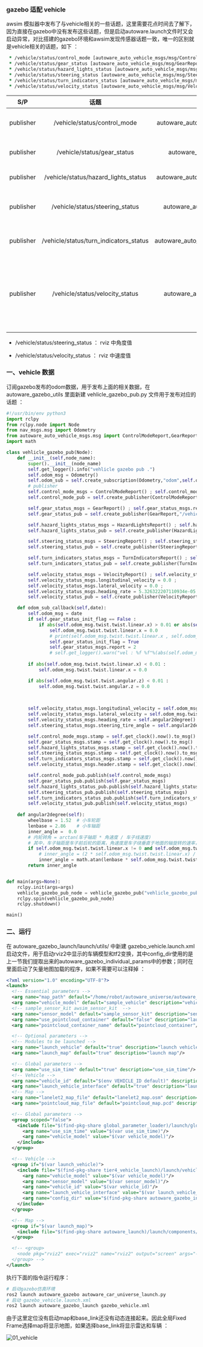### gazebo 适配 vehicle

awsim 模拟器中发布了与vehicle相关的一些话题，这里需要花点时间去了解下，因为直接在gazebo中没有发布这些话题，但是启动autoware.launch文件时又会启动异常，对比搭建的gazebo环境和awsim发现传感器话题一致，唯一的区别就是vehicle相关的话题，如下 ：

```clojure
 * /vehicle/status/control_mode [autoware_auto_vehicle_msgs/msg/ControlModeReport] 1 publisher
 * /vehicle/status/gear_status [autoware_auto_vehicle_msgs/msg/GearReport] 1 publisher
 * /vehicle/status/hazard_lights_status [autoware_auto_vehicle_msgs/msg/HazardLightsReport] 1 publisher
 * /vehicle/status/steering_status [autoware_auto_vehicle_msgs/msg/SteeringReport] 1 publisher
 * /vehicle/status/turn_indicators_status [autoware_auto_vehicle_msgs/msg/TurnIndicatorsReport] 1 publisher
 * /vehicle/status/velocity_status [autoware_auto_vehicle_msgs/msg/VelocityReport] 1 publisher
```

|    S/P    |                  话题                  |                        类型                         |                             描述                             |
| :-------: | :------------------------------------: | :-------------------------------------------------: | :----------------------------------------------------------: |
| publisher |      /vehicle/status/control_mode      |  autoware_auto_vehicle_msgs/msg/ControlModeReport   |      车辆控制模式(自动/手动)，默认数据mode为1，自动模式      |
| publisher |      /vehicle/status/gear_status       |      autoware_auto_vehicle_msgs/msg/GearReport      |    齿轮状态，默认report为22，第一次运动起来后report就为2     |
| publisher |  /vehicle/status/hazard_lights_status  |  autoware_auto_vehicle_msgs/msg/HazardLightsReport  |              危险指示灯 _ 状态 ，默认report为1               |
| publisher |    /vehicle/status/steering_status     |    autoware_auto_vehicle_msgs/msg/SteeringReport    | 驾驶过程中的航向角,默认steering_tire_angle为 0.0角度；这是阿克曼前轮转向角度值 。 |
| publisher | /vehicle/status/turn_indicators_status | autoware_auto_vehicle_msgs/msg/TurnIndicatorsReport | 转换指示器状态，默认report为1，左转指示灯为2，右转指示灯为3  |
| publisher |    /vehicle/status/velocity_status     |    autoware_auto_vehicle_msgs/msg/VelocityReport    | 速度状态，默认frame_id: base_link<br />longitudinal_velocity(纵向速度x): 0.0<br/>lateral_velocity(横向速度z): -0.0<br/>heading_rate: 5.326322207110934e-05 |

- /vehicle/status/steering_status   ： rviz 中角度值

- /vehicle/status/velocity_status   ： rviz 中速度值

### 一、vehicle 数据

订阅gazebo发布的odom数据，用于发布上面的相关数据，在autoware_gazebo_utils 里面新建 vehlicle_gazebo_pub.py 文件用于发布对应的话题 ：

```python
#!/usr/bin/env python3
import rclpy
from rclpy.node import Node
from nav_msgs.msg import Odometry
from autoware_auto_vehicle_msgs.msg import ControlModeReport,GearReport,HazardLightsReport,SteeringReport,TurnIndicatorsReport,VelocityReport
import math

class vehlicle_gazebo_pub(Node):
    def __init__(self,node_name):
        super().__init__(node_name)
        self.get_logger().info("vehlicle gazebo pub .")
        self.odom_msg = Odometry()
        self.odom_sub = self.create_subscription(Odometry,"odom",self.odom_sub_callback,10)
        # publisher
        self.control_mode_msgs = ControlModeReport() ; self.control_mode_msgs.mode = 1
        self.control_mode_pub = self.create_publisher(ControlModeReport,"/vehicle/status/control_mode",10)

        self.gear_status_msgs = GearReport() ; self.gear_status_msgs.report = 22 ;self.gear_status_init_flag = False
        self.gear_status_pub = self.create_publisher(GearReport,"/vehicle/status/gear_status",10)

        self.hazard_lights_status_msgs = HazardLightsReport() ; self.hazard_lights_status_msgs.report = 1
        self.hazard_lights_status_pub = self.create_publisher(HazardLightsReport,"/vehicle/status/hazard_lights_status",10)

        self.steering_status_msgs = SteeringReport() ; self.steering_status_msgs.steering_tire_angle = 0.0
        self.steering_status_pub = self.create_publisher(SteeringReport,"/vehicle/status/steering_status",10)

        self.turn_indicators_status_msgs = TurnIndicatorsReport() ; self.turn_indicators_status_msgs.report = 1
        self.turn_indicators_status_pub = self.create_publisher(TurnIndicatorsReport,"/vehicle/status/turn_indicators_status",10)

        self.velocity_status_msgs = VelocityReport() ; self.velocity_status_msgs.header.frame_id = "base_link" ; 
        self.velocity_status_msgs.longitudinal_velocity = 0.0 ; 
        self.velocity_status_msgs.lateral_velocity = 0.0 ; 
        self.velocity_status_msgs.heading_rate = 5.326322207110934e-05 ; 
        self.velocity_status_pub = self.create_publisher(VelocityReport,"/vehicle/status/velocity_status",10)

    def odom_sub_callback(self,date):
        self.odom_msg = date
        if self.gear_status_init_flag == False :
            if abs(self.odom_msg.twist.twist.linear.x) > 0.01 or abs(self.odom_msg.twist.twist.angular.z) > 0.01 :
                self.odom_msg.twist.twist.linear.x = 0.0
                # print(self.odom_msg.twist.twist.linear.x , self.odom_msg.twist.twist.angular.z)
                self.gear_status_init_flag = True
                self.gear_status_msgs.report = 2
                # self.get_logger().warn("vel : %f %f"%(abs(self.odom_msg.twist.twist.linear.x),abs(self.odom_msg.twist.twist.angular.z)))
        
        if abs(self.odom_msg.twist.twist.linear.x) < 0.01 :
            self.odom_msg.twist.twist.linear.x = 0.0

        if abs(self.odom_msg.twist.twist.angular.z) < 0.01 :
            self.odom_msg.twist.twist.angular.z = 0.0
        
        

        self.velocity_status_msgs.longitudinal_velocity = self.odom_msg.twist.twist.linear.x
        self.velocity_status_msgs.lateral_velocity = self.odom_msg.twist.twist.linear.y
        self.velocity_status_msgs.heading_rate = self.angular2degree()
        self.steering_status_msgs.steering_tire_angle = self.angular2degree()

        self.control_mode_msgs.stamp = self.get_clock().now().to_msg()
        self.gear_status_msgs.stamp = self.get_clock().now().to_msg()
        self.hazard_lights_status_msgs.stamp = self.get_clock().now().to_msg()
        self.steering_status_msgs.stamp = self.get_clock().now().to_msg()
        self.turn_indicators_status_msgs.stamp = self.get_clock().now().to_msg()
        self.velocity_status_msgs.header.stamp = self.get_clock().now().to_msg()

        self.control_mode_pub.publish(self.control_mode_msgs)
        self.gear_status_pub.publish(self.gear_status_msgs)
        self.hazard_lights_status_pub.publish(self.hazard_lights_status_msgs)
        self.steering_status_pub.publish(self.steering_status_msgs)
        self.turn_indicators_status_pub.publish(self.turn_indicators_status_msgs)
        self.velocity_status_pub.publish(self.velocity_status_msgs)
    
    def angular2degree(self):
        wheelbase = 1.52  # 小车轮距
        lenbase = 2.86    # 小车轴距
        inner_angle =  0.0
        # 内轮转角 = arctan(车子轴距 * 角速度 / 车子线速度)
        # 其中，车子轴距是车子前后轮的距离，角速度是车子绕垂直于地面的轴旋转的速率，车子线速度是车子沿着地面运动的速率。
        if self.odom_msg.twist.twist.linear.x != 0 and self.odom_msg.twist.twist.angular.z != 0 :
            # inner_angle = (2 * self.odom_msg.twist.twist.linear.x) / (wheelbase * self.odom_msg.twist.twist.angular.z)
            inner_angle = math.atan(lenbase * self.odom_msg.twist.twist.angular.z / self.odom_msg.twist.twist.linear.x)
        return inner_angle


def main(args=None):
    rclpy.init(args=args)			    
    vehlicle_gazebo_pub_node = vehlicle_gazebo_pub("vehlicle_gazebo_pub_node")    
    rclpy.spin(vehlicle_gazebo_pub_node)                 
    rclpy.shutdown()

main()
```

### 二、运行

在 autoware_gazebo_launch/launch/utils/ 中新建 gazebo_vehicle.launch.xml启动文件，用于启动rviz2中显示的车辆模型和tf2变换，其中config_dir使用的是上一节我们提取出来的autoware_gazebo_individual_params中的参数；同时在里面启动了矢量地图加载的程序，如果不需要可以注释掉 ：

```xml
<?xml version="1.0" encoding="UTF-8"?>
<launch>
  <!-- Essential parameters -->
  <arg name="map_path" default="/home/robot/autoware_universe/autoware_map/gazebo_map" description="point cloud and lanelet2 map directory path"/>
  <arg name="vehicle_model" default="sample_vehicle" description="vehicle model name"/>
  <!-- sample_sensor_kit awsim_sensor_kit  -->
  <arg name="sensor_model" default="sample_sensor_kit" description="sensor model name"/>
  <arg name="use_pointcloud_container" default="false" description="launch pointcloud container"/>
  <arg name="pointcloud_container_name" default="pointcloud_container"/>

  <!-- Optional parameters -->
  <!-- Modules to be launched -->
  <arg name="launch_vehicle" default="true" description="launch vehicle"/>
  <arg name="launch_map" default="true" description="launch map"/>

  <!-- Global parameters -->
  <arg name="use_sim_time" default="true" description="use_sim_time"/>
  <!-- Vehicle -->
  <arg name="vehicle_id" default="$(env VEHICLE_ID default)" description="vehicle specific ID"/>
  <arg name="launch_vehicle_interface" default="true" description="launch vehicle interface"/>
  <!-- Map -->
  <arg name="lanelet2_map_file" default="lanelet2_map.osm" description="lanelet2 map file name"/>
  <arg name="pointcloud_map_file" default="pointcloud_map.pcd" description="pointcloud map file name"/>

  <!-- Global parameters -->
  <group scoped="false">
    <include file="$(find-pkg-share global_parameter_loader)/launch/global_params.launch.py">
      <arg name="use_sim_time" value="$(var use_sim_time)"/>
      <arg name="vehicle_model" value="$(var vehicle_model)"/>
    </include>
  </group>

  <!-- Vehicle -->
  <group if="$(var launch_vehicle)">
    <include file="$(find-pkg-share tier4_vehicle_launch)/launch/vehicle.launch.xml">
      <arg name="vehicle_model" value="$(var vehicle_model)"/>
      <arg name="sensor_model" value="$(var sensor_model)"/>
      <arg name="vehicle_id" value="$(var vehicle_id)"/>
      <arg name="launch_vehicle_interface" value="$(var launch_vehicle_interface)"/>
      <arg name="config_dir" value="$(find-pkg-share autoware_gazebo_individual_params)/config/$(var vehicle_id)/$(var sensor_model)"/>
    </include>
  </group>

  <!-- Map -->
  <group if="$(var launch_map)">
    <include file="$(find-pkg-share autoware_launch)/launch/components/tier4_map_component.launch.xml"/>
  </group>

  <!-- <group>
    <node pkg="rviz2" exec="rviz2" name="rviz2" output="screen" args="-d $(var rviz_config) -s $(find-pkg-share autoware_launch)/rviz/image/autoware.png" if="$(var rviz)"/>
  </group> -->
</launch>
```

执行下面的指令运行程序：

```sh
# 启动gazebo仿真环境
ros2 launch autoware_gazebo autoware_car_universe_launch.py
# 启动 gazebo_vehicle.launch.xml
ros2 launch autoware_gazebo_launch gazebo_vehicle.xml
```

由于这里定位没有启动map和base_link还没有动态连接起来。因此全局Fixed Frame选择map将显示地图，如果选择base_link将显示雷达和车辆 ：

![01_vehicle](素材/09_gazebo_适配_vehicle/01_vehicle.png)
